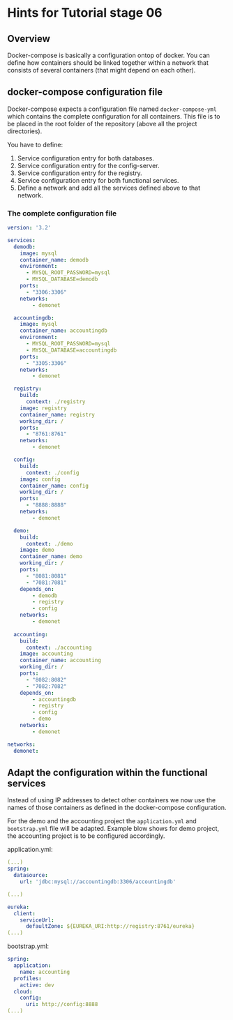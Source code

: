 # Hints for Tutorial stage 06

## Overview

Docker-compose is basically a configuration ontop of docker. You can define how containers should be linked together within a network that consists of several containers (that might depend on each other).



## docker-compose configuration file

Docker-compose expects a configuration file named ```docker-compose-yml``` which contains the complete configuration for all containers. This file is to be placed in the root folder of the repository (above all the project directories).

You have to define:

1. Service configuration entry for both databases.
2. Service configuration entry for the config-server.
3. Service configuration entry for the registry.
4. Service configuration entry for both functional services.
5. Define a network and add all the services defined above to that network.


### The complete configuration file

```YAML
version: '3.2'

services:
  demodb: 
    image: mysql
    container_name: demodb
    environment:
      - MYSQL_ROOT_PASSWORD=mysql
      - MYSQL_DATABASE=demodb
    ports:
      - "3306:3306"
    networks:
        - demonet

  accountingdb: 
    image: mysql
    container_name: accountingdb
    environment:
      - MYSQL_ROOT_PASSWORD=mysql
      - MYSQL_DATABASE=accountingdb
    ports:
      - "3305:3306"
    networks:
        - demonet

  registry:
    build:
      context: ./registry
    image: registry
    container_name: registry
    working_dir: /
    ports:
      - "8761:8761"
    networks:
        - demonet

  config:
    build:
      context: ./config
    image: config
    container_name: config
    working_dir: /
    ports:
      - "8888:8888"
    networks:
        - demonet

  demo:
    build:
      context: ./demo
    image: demo
    container_name: demo
    working_dir: /
    ports:
      - "8081:8081"
      - "7081:7081"
    depends_on:
        - demodb
        - registry
        - config
    networks:
        - demonet
    
  accounting:
    build:
      context: ./accounting
    image: accounting
    container_name: accounting
    working_dir: /
    ports:
      - "8082:8082"
      - "7082:7082"
    depends_on:
        - accountingdb
        - registry
        - config
        - demo
    networks:
        - demonet

networks:
  demonet:
```


## Adapt the configuration within the functional services

Instead of using IP addresses to detect other containers we now use the names of those containers as defined in the docker-compose configuration.

For the demo and the accounting project the ```application.yml``` and ```bootstrap.yml``` file will be adapted. Example blow shows for demo project, the accounting project is to be configured accordingly.

application.yml:

```YAML
(...)
spring:
  datasource:
    url: 'jdbc:mysql://accountingdb:3306/accountingdb'

(...)

eureka:
  client:
    serviceUrl:
      defaultZone: ${EUREKA_URI:http://registry:8761/eureka}
(...)
```

bootstrap.yml:
```YAML
spring:
  application:
    name: accounting
  profiles:
    active: dev
  cloud:
    config:
      uri: http://config:8888
(...)
```